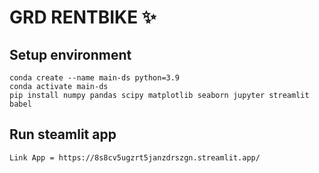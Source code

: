 # GRD RENTBIKE ✨

## Setup environment
```
conda create --name main-ds python=3.9
conda activate main-ds
pip install numpy pandas scipy matplotlib seaborn jupyter streamlit babel
```

## Run steamlit app
```
Link App = https://8s8cv5ugzrt5janzdrszgn.streamlit.app/

```

